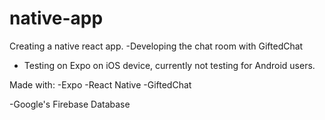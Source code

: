 # native-app

Creating a native react app.
-Developing the chat room with GiftedChat 
- Testing on Expo on iOS device, currently not testing for Android users.

Made with:
-Expo
-React Native
-GiftedChat

-Google's Firebase Database
